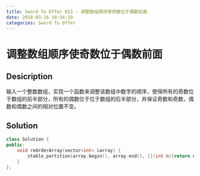 ```yaml
---
title: Sword To Offer 013 - 调整数组顺序使奇数位于偶数前面
date: 2018-03-16 10:34:19
categories: Sword To Offer
---
```

# 调整数组顺序使奇数位于偶数前面

<!--more-->

## Desicription

输入一个整数数组，实现一个函数来调整该数组中数字的顺序，使得所有的奇数位于数组的前半部分，所有的偶数位于位于数组的后半部分，并保证奇数和奇数，偶数和偶数之间的相对位置不变。

## Solution

```cpp
class Solution {
public:
    void reOrderArray(vector<int> &array) {
        stable_partition(array.begin(), array.end(), [](int n){return n & 1;});
    }
};
```